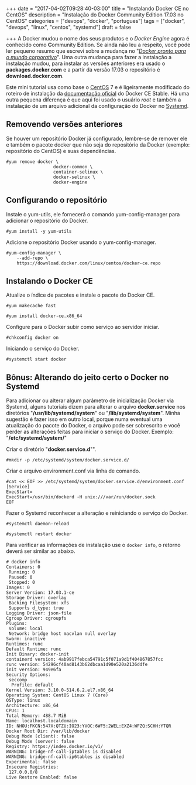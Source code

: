 +++
date = "2017-04-02T09:28:40-03:00"
title = "Instalando Docker CE no CentOS"
description = "Instalação do Docker Community Edition 17.03 no CentOS"
categories = ["devops", "docker", "portugues"]
tags = ["docker", "devops", "linux", "centos", "systemd"]
draft = false

+++
A Docker mudou o nome dos seus produtos e o *Docker Engine* agora é conhecido como **C**ommunity **E**dition. Se ainda não leu a respeito, você pode ler pequeno resumo que escrevi sobre a mudança no "*[Docker pronto para o mundo corporativo](https://www.fernandoike.com.br/2017/03/30/docker-pronto-para-o-mundo-corporativo/)*". Uma outra mudança para fazer a instalação a instalação mudou, para instalar as versões anteriores era usado o **packages.docker.com** e a partir da versão 17.03 o repositório é **download.docker.com**.

Este mini tutorial usa como base o [CentOS](https://www.centos.org) 7 e é ligeiramente modificado do roteiro de instalação da [documentação oficial](https://docs.docker.com/engine/installation/linux/centos/) do Docker CE Stable. Há uma outra pequena diferença é que aqui foi usado o usuário *root* e também a instalação de um arquivo adicional da configuração do Docker no [Systemd](https://www.freedesktop.org/wiki/Software/systemd/).

## Removendo versões anteriores

Se houver um repositório Docker já configurado, lembre-se de remover ele e também o pacote docker que não seja do repositório da Docker (exemplo: repositório do CentOS) e suas dependências.
```
#yum remove docker \
                  docker-common \
                  container-selinux \
                  docker-selinux \
                  docker-engine
```

## Configurando o repositório

Instale o yum-utils, ele fornecerá o comando yum-config-manager para adicionar o repositório do Docker.
```
#yum install -y yum-utils
```

Adicione o repositório Docker usando o yum-config-manager.
```
#yum-config-manager \
    --add-repo \
    https://download.docker.com/linux/centos/docker-ce.repo
```

## Instalando o Docker CE

Atualize o índice de pacotes e instale o pacote do Docker CE.
```
#yum makecache fast

#yum install docker-ce.x86_64
```

Configure para o Docker subir como serviço ao servidor iniciar.
```
#chkconfig docker on
```

Iniciando o serviço do Docker.
```
#systemctl start docker
```

## Bônus: Alterando do jeito certo o Docker no Systemd

Para adicionar ou alterar algum parâmetro de inicialização Docker via Systemd, alguns tutoriais dizem para alterar o arquivo **docker.service** nos diretórios "**/usr/lib/systemd/system**" ou "**/lib/systemd/system**". Minha sugestão é fazer isso em outro local, porque numa eventual uma atualização do pacote do Docker, o arquivo pode ser sobrescrito e você perder as alterações feitas para iniciar o serviço do Docker. Exemplo: "**/etc/systemd/system/**"

Criar o diretório "**docker.service.d**"".
```
#mkdir -p /etc/systemd/system/docker.service.d/
```

Criar o arquivo environment.conf via linha de comando.
```
#cat << EOF >> /etc/systemd/system/docker.service.d/environment.conf
[Service]
ExecStart=
ExecStart=/usr/bin/dockerd -H unix:///var/run/docker.sock
EOF
```

Fazer o Systemd reconhecer a alteração e reiniciando o serviço do Docker.
```
#systemctl daemon-reload

#systemctl restart docker
```

Para verificar as informações de instalação use o ```docker info```, o retorno deverá ser similar ao abaixo.
```
# docker info
Containers: 0
 Running: 0
 Paused: 0
 Stopped: 0
Images: 0
Server Version: 17.03.1-ce
Storage Driver: overlay
 Backing Filesystem: xfs
 Supports d_type: true
Logging Driver: json-file
Cgroup Driver: cgroupfs
Plugins:
 Volume: local
 Network: bridge host macvlan null overlay
Swarm: inactive
Runtimes: runc
Default Runtime: runc
Init Binary: docker-init
containerd version: 4ab9917febca54791c5f071a9d1f404867857fcc
runc version: 54296cf40ad8143b62dbcaa1d90e520a2136ddfe
init version: 949e6fa
Security Options:
 seccomp
  Profile: default
Kernel Version: 3.10.0-514.6.2.el7.x86_64
Operating System: CentOS Linux 7 (Core)
OSType: linux
Architecture: x86_64
CPUs: 1
Total Memory: 488.7 MiB
Name: localhost.localdomain
ID: NHOU:FKCN:547X:QTZU:IO23:YVOC:6WF5:2WEL:EXZ4:WFZQ:SCHH:YTQR
Docker Root Dir: /var/lib/docker
Debug Mode (client): false
Debug Mode (server): false
Registry: https://index.docker.io/v1/
WARNING: bridge-nf-call-iptables is disabled
WARNING: bridge-nf-call-ip6tables is disabled
Experimental: false
Insecure Registries:
 127.0.0.0/8
Live Restore Enabled: false
```
